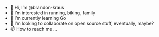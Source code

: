 - 👋 Hi, I’m @brandon-kraus
- 👀 I’m interested in running, biking, family
- 🌱 I’m currently learning Go
- 💞️ I’m looking to collaborate on open source stuff, eventually, maybe?
- 📫 How to reach me ...

<!---
brandon-kraus/brandon-kraus is a ✨ special ✨ repository because its `README.md` (this file) appears on your GitHub profile.
You can click the Preview link to take a look at your changes.
--->

